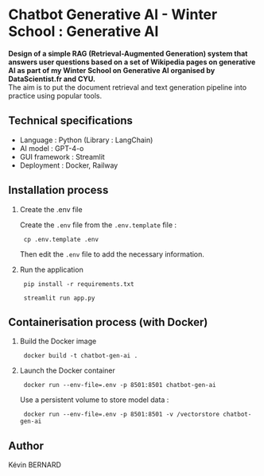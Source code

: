 # Chatbot Generative AI - Winter School : Generative AI

**Design of a simple RAG (Retrieval-Augmented Generation) system that answers user questions based on a set of Wikipedia pages on generative AI as part of my Winter School on Generative AI organised by DataScientist.fr and CYU.**  
The aim is to put the document retrieval and text generation pipeline into practice using popular tools.

## Technical specifications

- Language : Python (Library : LangChain)
- AI model : GPT-4-o
- GUI framework : Streamlit
- Deployment : Docker, Railway

## Installation process

1. Create the .env file
   
   Create the `.env` file from the `.env.template` file :
     
     ```
      cp .env.template .env
     ```
     
   Then edit the `.env` file to add the necessary information.
3. Run the application

   ```
    pip install -r requirements.txt

    streamlit run app.py
   ```

## Containerisation process (with Docker)

1. Build the Docker image

   ```
    docker build -t chatbot-gen-ai .
   ```
   
2. Launch the Docker container

   ```
    docker run --env-file=.env -p 8501:8501 chatbot-gen-ai
   ```
   
   Use a persistent volume to store model data :

   ```
    docker run --env-file=.env -p 8501:8501 -v /vectorstore chatbot-gen-ai
   ```
   
## Author

Kévin BERNARD
